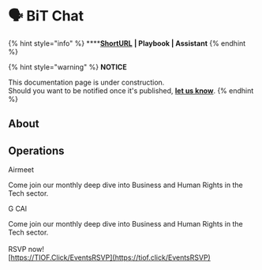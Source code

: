 # 🗣 BiT Chat

{% hint style="info" %}
****[**ShortURL**](https://tiof.click/TUBitChat) **| Playbook | Assistant**
{% endhint %}



{% hint style="warning" %}
**NOTICE**

This documentation page is under construction.\
Should you want to be notified once it's published, [**let us know**](https://tiof.click/TIOFTarianUpdatesService).
{% endhint %}

## About







## Operations

Airmeet

Come join our monthly deep dive into Business and Human Rights in the Tech sector.





G CAl

Come join our monthly deep dive into Business and Human Rights in the Tech sector.\
\
RSVP now!\
[https://TIOF.Click/EventsRSVP](https://tiof.click/EventsRSVP)





